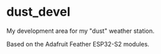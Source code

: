 # dust_devel

My development area for my "dust" weather station.

Based on the Adafruit Feather ESP32-S2 modules.

